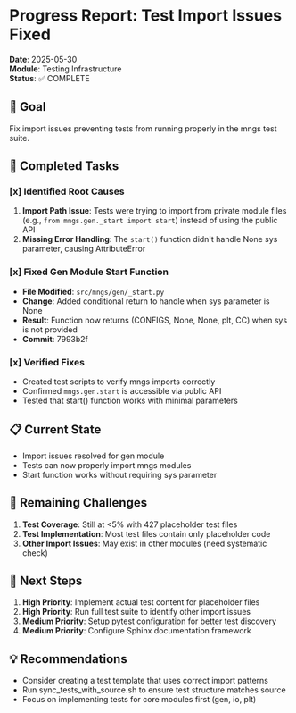 # Progress Report: Test Import Issues Fixed

**Date**: 2025-05-30  
**Module**: Testing Infrastructure  
**Status**: ✅ COMPLETE

## 🎯 Goal
Fix import issues preventing tests from running properly in the mngs test suite.

## 🏁 Completed Tasks

### [x] Identified Root Causes
1. **Import Path Issue**: Tests were trying to import from private module files (e.g., `from mngs.gen._start import start`) instead of using the public API
2. **Missing Error Handling**: The `start()` function didn't handle None sys parameter, causing AttributeError

### [x] Fixed Gen Module Start Function
- **File Modified**: `src/mngs/gen/_start.py`
- **Change**: Added conditional return to handle when sys parameter is None
- **Result**: Function now returns (CONFIGS, None, None, plt, CC) when sys is not provided
- **Commit**: 7993b2f

### [x] Verified Fixes
- Created test scripts to verify mngs imports correctly
- Confirmed `mngs.gen.start` is accessible via public API
- Tested that start() function works with minimal parameters

## 📋 Current State
- Import issues resolved for gen module
- Tests can now properly import mngs modules
- Start function works without requiring sys parameter

## 🚧 Remaining Challenges
1. **Test Coverage**: Still at <5% with 427 placeholder test files
2. **Test Implementation**: Most test files contain only placeholder code
3. **Other Import Issues**: May exist in other modules (need systematic check)

## 📌 Next Steps
1. **High Priority**: Implement actual test content for placeholder files
2. **High Priority**: Run full test suite to identify other import issues
3. **Medium Priority**: Setup pytest configuration for better test discovery
4. **Medium Priority**: Configure Sphinx documentation framework

## 💡 Recommendations
- Consider creating a test template that uses correct import patterns
- Run sync_tests_with_source.sh to ensure test structure matches source
- Focus on implementing tests for core modules first (gen, io, plt)